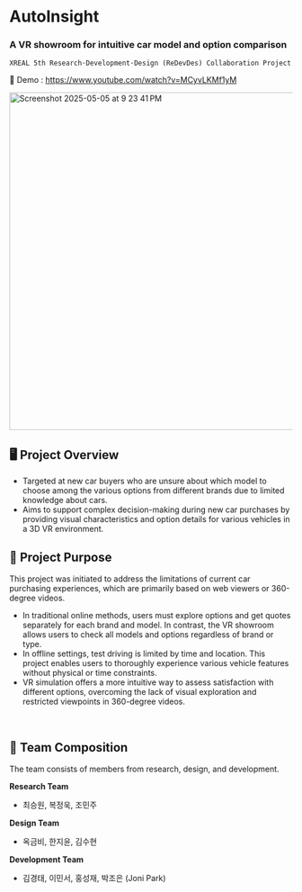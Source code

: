 # AutoInsight
### A VR showroom for intuitive car model and option comparison


`XREAL 5th Research·Development·Design (ReDevDes) Collaboration Project`

🎥 Demo : https://www.youtube.com/watch?v=MCyvLKMf1yM

<img width="600" alt="Screenshot 2025-05-05 at 9 23 41 PM" src="https://github.com/user-attachments/assets/f68e27dd-39d5-4b79-89d6-bb8a07633076" />

<br>

## 🖥️ Project Overview

- Targeted at new car buyers who are unsure about which model to choose among the various options from different brands due to limited knowledge about cars.
- Aims to support complex decision-making during new car purchases by providing visual characteristics and option details for various vehicles in a 3D VR environment.

## 📌 Project Purpose

This project was initiated to address the limitations of current car purchasing experiences, which are primarily based on web viewers or 360-degree videos.

- In traditional online methods, users must explore options and get quotes separately for each brand and model. In contrast, the VR showroom allows users to check all models and options regardless of brand or type.
- In offline settings, test driving is limited by time and location. This project enables users to thoroughly experience various vehicle features without physical or time constraints.
- VR simulation offers a more intuitive way to assess satisfaction with different options, overcoming the lack of visual exploration and restricted viewpoints in 360-degree videos.

<br>

## 🙋 Team Composition

The team consists of members from research, design, and development.

**Research Team**
- 최승원, 복정욱, 조민주

**Design Team**
- 옥금비, 한지윤, 김수현

**Development Team**
- 김경태, 이민서, 홍성재, 박조은 (Joni Park)
